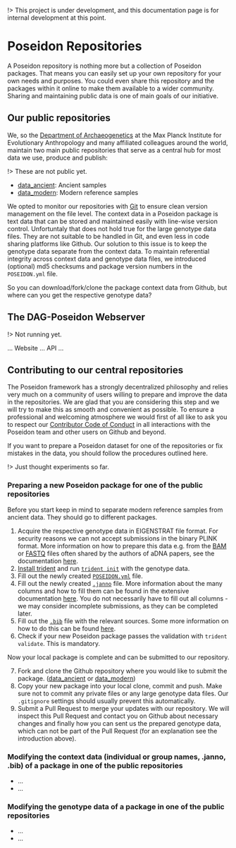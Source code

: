 !> This project is under development, and this documentation page is for internal development at this point.

# Poseidon Repositories

A Poseidon repository is nothing more but a collection of Poseidon packages. That means you can easily set up your own repository for your own needs and purposes. You could even share this repository and the packages within it online to make them available to a wider community. Sharing and maintaining public data is one of main goals of our initiative.

## Our public repositories

We, so the [Department of Archaeogenetics](https://www.eva.mpg.de/archaeogenetics/index.html) at the Max Planck Institute for Evolutionary Anthropology and many affiliated colleagues around the world, maintain two main public repositories that serve as a central hub for most data we use, produce and publish:

!> These are not public yet.

- [data_ancient](https://github.com/poseidon-framework/data_ancient): Ancient samples
- [data_modern](https://github.com/poseidon-framework/data_modern): Modern reference samples

We opted to monitor our repositories with [Git](https://git-scm.com) to ensure clean version management on the file level. The context data in a Poseidon package is text data that can be stored and maintained easily with line-wise version control. Unfortuntaly that does not hold true for the large genotype data files. They are not suitable to be handled in Git, and even less in code sharing platforms like Github. Our solution to this issue is to keep the genotype data separate from the context data. To maintain referential integrity across context data and genotype data files, we introduced (optional) md5 checksums and package version numbers in the `POSEIDON.yml` file.

So you can download/fork/clone the package context data from Github, but where can you get the respective genotype data? 

## The DAG-Poseidon Webserver

!> Not running yet.

... Website ... API ...

## Contributing to our central repositories

The Poseidon framework has a strongly decentralized philosophy and relies very much on a community of users willing to prepare and improve the data in the repositories. We are glad that you are considering this step and we will try to make this as smooth and convenient as possible. To ensure a professional and welcoming atmosphere we would first of all like to ask you to respect our [Contributor Code of Conduct](conduct.md) in all interactions with the Poseidon team and other users on Github and beyond.

If you want to prepare a Poseidon dataset for one of the repositories or fix mistakes in the data, you should follow the procedures outlined here.

!> Just thought experiments so far.

### Preparing a new Poseidon package for one of the public repositories

Before you start keep in mind to separate modern reference samples from ancient data. They should go to different packages.

1. Acquire the respective genotype data in EIGENSTRAT file format. For security reasons we can not accept submissions in the binary PLINK format. More information on how to prepare this data e.g. from the [BAM](https://en.wikipedia.org/wiki/SAM_(file_format)) or [FASTQ](https://en.wikipedia.org/wiki/FASTQ_format) files often shared by the authors of aDNA papers, see the documentation [here](genotype_data).
2. [Install trident](https://poseidon-framework.github.io/#/trident?id=installation-quickstart) and run [`trident init`](trident?id=init-command) with the genotype data.
3. Fill out the newly created [`POSEIDON.yml`](standard?id=the-poseidonyml-file-mandatory) file.
4. Fill out the newly created [`.janno`](standard?id=the-xjanno-file-mandatory) file. More information about the many columns and how to fill them can be found in the extensive documentation [here](janno_details). You do not necessarily have to fill out all columns - we may consider incomplete submissions, as they can be completed later.
5. Fill out the [`.bib`](standard?id=the-literaturebib-file-optional) file with the relevant sources. Some more information on how to do this can be found [here](janno_details?id=context-information).
6. Check if your new Poseidon package passes the validation with `trident validate`. This is mandatory.

Now your local package is complete and can be submitted to our repository.

7. Fork and clone the Github repository where you would like to submit the package. ([data_ancient](https://github.com/poseidon-framework/data_ancient) or [data_modern](https://github.com/poseidon-framework/data_modern))
8. Copy your new package into your local clone, commit and push. Make sure not to commit any private files or any large genotype data files. Our `.gitignore` settings should usually prevent this automatically.
9. Submit a Pull Request to merge your updates with our repository. We will inspect this Pull Request and contact you on Github about necessary changes and finally how you can sent us the prepared genotype data, which can not be part of the Pull Request (for an explanation see the introduction above).

### Modifying the context data (individual or group names, .janno, .bib) of a package in one of the public repositories

- ...
- ...

### Modifying the genotype data of a package in one of the public repositories

- ...
- ...

